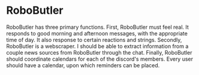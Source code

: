 # RoboButler
RoboButler has three primary functions. First, RoboButler must feel real. It responds to good morning and afternoon messages, 
with the appropriate time of day. It also response to certain reactions and strings. Secondly, RoboButler is a webscraper. 
I should be able to extract information from a couple news sources from RoboButler through the chat. Finally, RoboButler should 
coordinate calendars for each of the discord's members. Every user should have a calendar, upon which reminders can be placed.
